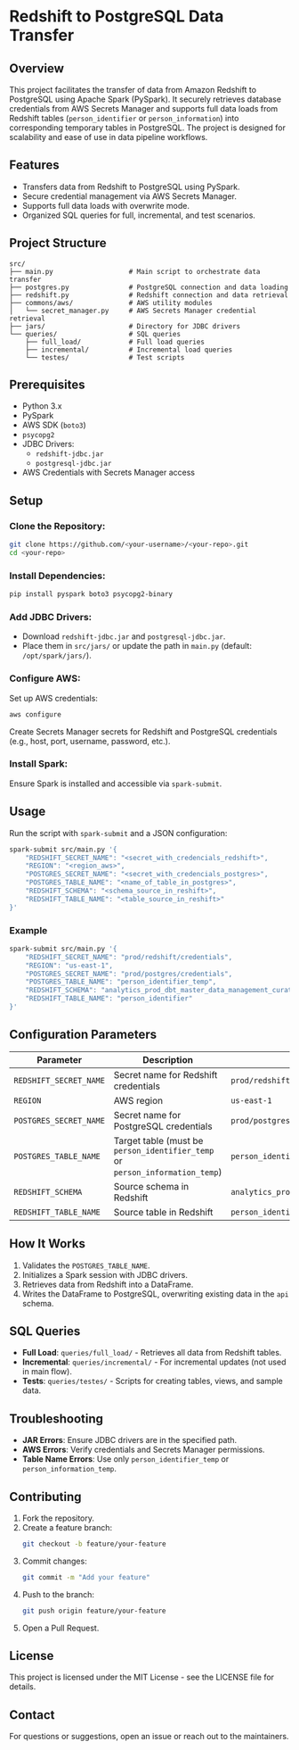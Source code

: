 # Redshift to PostgreSQL Data Transfer

## Overview
This project facilitates the transfer of data from Amazon Redshift to PostgreSQL using Apache Spark (PySpark). It securely retrieves database credentials from AWS Secrets Manager and supports full data loads from Redshift tables (`person_identifier` or `person_information`) into corresponding temporary tables in PostgreSQL. The project is designed for scalability and ease of use in data pipeline workflows.

## Features
- Transfers data from Redshift to PostgreSQL using PySpark.
- Secure credential management via AWS Secrets Manager.
- Supports full data loads with overwrite mode.
- Organized SQL queries for full, incremental, and test scenarios.

## Project Structure
```
src/
├── main.py                   # Main script to orchestrate data transfer
├── postgres.py               # PostgreSQL connection and data loading
├── redshift.py               # Redshift connection and data retrieval
├── commons/aws/              # AWS utility modules
│   └── secret_manager.py     # AWS Secrets Manager credential retrieval
├── jars/                     # Directory for JDBC drivers
└── queries/                  # SQL queries
    ├── full_load/            # Full load queries
    ├── incremental/          # Incremental load queries
    └── testes/               # Test scripts
```

## Prerequisites
- Python 3.x
- PySpark
- AWS SDK (`boto3`)
- `psycopg2`
- JDBC Drivers:
  - `redshift-jdbc.jar`
  - `postgresql-jdbc.jar`
- AWS Credentials with Secrets Manager access

## Setup
### Clone the Repository:
```bash
git clone https://github.com/<your-username>/<your-repo>.git
cd <your-repo>
```
### Install Dependencies:
```bash
pip install pyspark boto3 psycopg2-binary
```
### Add JDBC Drivers:
- Download `redshift-jdbc.jar` and `postgresql-jdbc.jar`.
- Place them in `src/jars/` or update the path in `main.py` (default: `/opt/spark/jars/`).

### Configure AWS:
Set up AWS credentials:
```bash
aws configure
```
Create Secrets Manager secrets for Redshift and PostgreSQL credentials (e.g., host, port, username, password, etc.).

### Install Spark:
Ensure Spark is installed and accessible via `spark-submit`.

## Usage
Run the script with `spark-submit` and a JSON configuration:

```bash
spark-submit src/main.py '{
    "REDSHIFT_SECRET_NAME": "<secret_with_credencials_redshift>",
    "REGION": "<region_aws>",
    "POSTGRES_SECRET_NAME": "<secret_with_credencials_postgres>",
    "POSTGRES_TABLE_NAME": "<name_of_table_in_postgres>",
    "REDSHIFT_SCHEMA": "<schema_source_in_reshift>",
    "REDSHIFT_TABLE_NAME": "<table_source_in_reshift>"
}'
```

### Example
```bash
spark-submit src/main.py '{
    "REDSHIFT_SECRET_NAME": "prod/redshift/credentials",
    "REGION": "us-east-1",
    "POSTGRES_SECRET_NAME": "prod/postgres/credentials",
    "POSTGRES_TABLE_NAME": "person_identifier_temp",
    "REDSHIFT_SCHEMA": "analytics_prod_dbt_master_data_management_curated",
    "REDSHIFT_TABLE_NAME": "person_identifier"
}'
```

## Configuration Parameters
| Parameter                | Description                                     | Example Value |
|--------------------------|-------------------------------------------------|---------------|
| `REDSHIFT_SECRET_NAME`   | Secret name for Redshift credentials           | `prod/redshift/credentials` |
| `REGION`                 | AWS region                                     | `us-east-1` |
| `POSTGRES_SECRET_NAME`   | Secret name for PostgreSQL credentials         | `prod/postgres/credentials` |
| `POSTGRES_TABLE_NAME`    | Target table (must be `person_identifier_temp` or `person_information_temp`) | `person_identifier_temp` |
| `REDSHIFT_SCHEMA`        | Source schema in Redshift                      | `analytics_prod_dbt_master_data_management_curated` |
| `REDSHIFT_TABLE_NAME`    | Source table in Redshift                       | `person_identifier` |

## How It Works
1. Validates the `POSTGRES_TABLE_NAME`.
2. Initializes a Spark session with JDBC drivers.
3. Retrieves data from Redshift into a DataFrame.
4. Writes the DataFrame to PostgreSQL, overwriting existing data in the `api` schema.

## SQL Queries
- **Full Load**: `queries/full_load/` - Retrieves all data from Redshift tables.
- **Incremental**: `queries/incremental/` - For incremental updates (not used in main flow).
- **Tests**: `queries/testes/` - Scripts for creating tables, views, and sample data.

## Troubleshooting
- **JAR Errors**: Ensure JDBC drivers are in the specified path.
- **AWS Errors**: Verify credentials and Secrets Manager permissions.
- **Table Name Errors**: Use only `person_identifier_temp` or `person_information_temp`.

## Contributing
1. Fork the repository.
2. Create a feature branch:
   ```bash
   git checkout -b feature/your-feature
   ```
3. Commit changes:
   ```bash
   git commit -m "Add your feature"
   ```
4. Push to the branch:
   ```bash
   git push origin feature/your-feature
   ```
5. Open a Pull Request.

## License
This project is licensed under the MIT License - see the LICENSE file for details.

## Contact
For questions or suggestions, open an issue or reach out to the maintainers.
